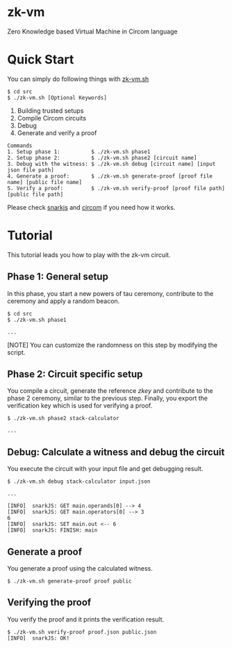 # zk-vm
Zero Knowledge based Virtual Machine in Circom language

# Quick Start
You can simply do following things with [zk-vm.sh](https://github.com/Onther-Tech/zk-vm/blob/main/src/zk-vm.sh)

```
$ cd src
$ ./zk-vm.sh [Optional Keywords]
```

1. Building trusted setups
2. Compile Circom circuits
3. Debug
4. Generate and verify a proof

```
Commands
1. Setup phase 1:          $ ./zk-vm.sh phase1
2. Setup phase 2:          $ ./zk-vm.sh phase2 [circuit name]
3. Debug with the witness: $ ./zk-vm.sh debug [circuit name] [input json file path]
4. Generate a proof:       $ ./zk-vm.sh generate-proof [proof file name] [public file name]
5. Verify a proof:         $ ./zk-vm.sh verify-proof [proof file path] [public file path] 
```

Please check [snarkjs](https://github.com/iden3/snarkjs) and [circom](https://github.com/iden3/circom) if you need how it works.

# Tutorial
This tutorial leads you how to play with the zk-vm circuit.

## Phase 1: General setup
In this phase, you start a new powers of tau ceremony, contribute to the ceremony and apply a random beacon.
```
$ cd src
$ ./zk-vm.sh phase1

... 
```
[NOTE] You can customize the randomness on this step by modifying the script.

## Phase 2: Circuit specific setup
You compile a circuit, generate the reference *zkey* and contribute to the phase 2 ceremony, similar to the previous step. 
Finally, you export the verification key which is used for verifying a proof.
```
$ ./zk-vm.sh phase2 stack-calculator

... 
```

## Debug: Calculate a witness and debug the circuit
You execute the circuit with your input file and get debugging result.
```
$ ./zk-vm.sh debug stack-calculator input.json

...

[INFO]  snarkJS: GET main.operands[0] --> 4
[INFO]  snarkJS: GET main.operators[0] --> 3
6
[INFO]  snarkJS: SET main.out <-- 6
[INFO]  snarkJS: FINISH: main
```

## Generate a proof
You generate a proof using the calculated witness.
```
$ ./zk-vm.sh generate-proof proof public
```

## Verifying the proof
You verify the proof and it prints the verification result.
``` 
$ ./zk-vm.sh verify-proof proof.json public.json
[INFO]  snarkJS: OK!
```
